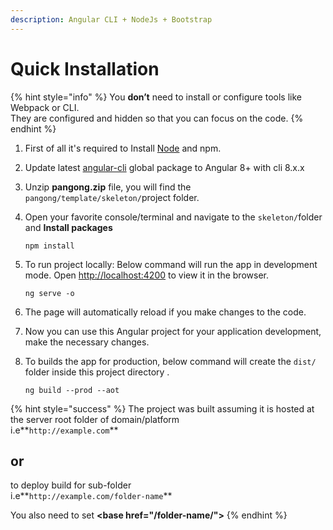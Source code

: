 ```yaml
---
description: Angular CLI + NodeJs + Bootstrap
---
```


# Quick Installation

{% hint style="info" %}
You **don’t** need to install or configure tools like Webpack or CLI.  
They are configured and hidden so that you can focus on the code.
{% endhint %}

1. First of all it's required to Install [Node](https://nodejs.org/en/) and npm.
2. Update latest [angular-cli](https://cli.angular.io/) global package to Angular 8+ with cli 8.x.x
3. Unzip **pangong.zip** file, you will find the `pangong/template/skeleton/`project folder. 
4. Open your favorite console/terminal and navigate to the `skeleton/`folder and **Install packages**

   ```text
   npm install
   ```

5. To run project locally: Below command will run the app in development mode. Open [http://localhost:4200](http://localhost:4200) to view it in the browser.

   ```text
   ng serve -o
   ```

6. The page will automatically reload if you make changes to the code.
7. Now you can use this Angular project for your application development, make the necessary changes.
8. To builds the app for production, below command will create the `dist/` folder inside this project directory .

   ```text
   ng build --prod --aot
   ```

{% hint style="success" %}
The project was built assuming it is hosted at the server root folder of domain/platform  
i.e**`http://example.com`**

## or

to deploy build for sub-folder  
i.e**`http://example.com/folder-name`**

You also need to set **&lt;base href="/folder-name/"&gt;**
{% endhint %}


